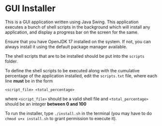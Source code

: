 # GUI Installer

This is a GUI application written using Java Swing. This application executes a bunch of shell scripts in the background which will install any application, and display a progress bar on the screen for the same.

Ensure that you have OpenJDK 17 installed on the system. If not, you can always install it using the default package manager available.

The shell scripts that are to be installed should be put into the `scripts` folder.

To define the shell scripts to be executed along with the cumulative percentage of the application installed, edit the `scripts.txt` file, where each line **must** be in the form 

`<script_file> <total_percentage>`

where `<script_file>` should be a valid shell file and `<total_percentage>` should be an integer **between 0 and 100**

To run the installer, type `./install.sh` in the terminal (you may have to do `chmod u+x install.sh` to grant permission to execute it).
